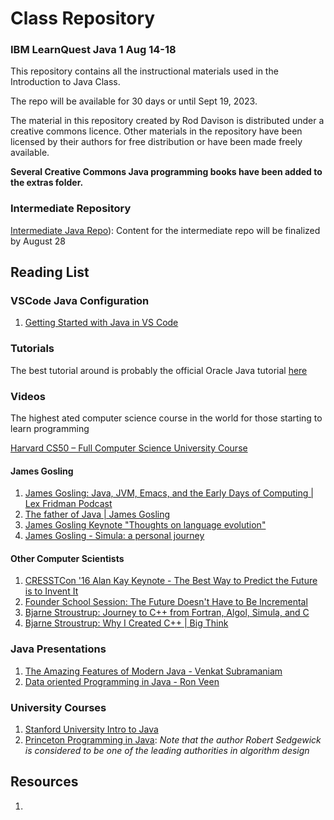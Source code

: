 # Class Repository
### IBM LearnQuest Java 1 Aug 14-18

This repository contains all the instructional materials used in the Introduction to Java Class.

The repo will be available for 30 days or until Sept 19, 2023.

The material in this repository created by Rod Davison is distributed under a creative commons licence. Other materials in the repository have been licensed by their authors for free distribution or have been made freely available.

**Several Creative Commons Java programming books have been added to the extras folder.**

### Intermediate Repository
[Intermediate Java Repo](https://github.com/ExgnosisClasses/IBM-Java-2-Aug21-23)): Content for the intermediate repo will be finalized by August 28

## Reading List

### VSCode Java Configuration

1. [Getting Started with Java in VS Code](https://code.visualstudio.com/docs/java/java-tutorial)

### Tutorials

The best tutorial around is probably the official Oracle Java tutorial [here](https://docs.oracle.com/javase/tutorial/)

### Videos

The highest ated computer science course in the world for those starting to learn programming

[Harvard CS50 – Full Computer Science University Course](https://www.youtube.com/watch?v=8mAITcNt710)

#### James Gosling

1. [James Gosling: Java, JVM, Emacs, and the Early Days of Computing | Lex Fridman Podcast](https://www.youtube.com/watch?v=IT__Nrr3PNI&t=17s)
2. [The father of Java | James Gosling](https://www.youtube.com/watch?v=m6R1TsilBoo&t=17s)
3. [James Gosling Keynote "Thoughts on language evolution"](https://www.youtube.com/watch?v=Ynu9QEJSGX8)
4. [James Gosling - Simula: a personal journey](https://www.youtube.com/watch?v=ccRtIdlTqlU)

#### Other Computer Scientists

1. [CRESSTCon '16 Alan Kay Keynote - The Best Way to Predict the Future is to Invent It](https://www.youtube.com/watch?v=yVw42wWZWrg)
2. [Founder School Session: The Future Doesn't Have to Be Incremental](https://www.youtube.com/watch?v=gTAghAJcO1o)
3. [Bjarne Stroustrup: Journey to C++ from Fortran, Algol, Simula, and C](https://www.youtube.com/watch?v=K3W56e9j4UY)
4. [Bjarne Stroustrup: Why I Created C++ | Big Think](https://www.youtube.com/watch?v=JBjjnqG0BP8)

### Java Presentations

1. [The Amazing Features of Modern Java - Venkat Subramaniam](https://www.youtube.com/watch?v=nlZe-y2XvQY)
2. [Data oriented Programming in Java - Ron Veen](https://www.youtube.com/watch?v=rKekrSfW-xI)

### University Courses
1. [Stanford University Intro to Java](https://www.youtube.com/watch?v=rKekrSfW-xI)
2. [Princeton Programming in Java](https://introcs.cs.princeton.edu/java/home/): _Note that the author Robert Sedgewick is considered to be one of the leading authorities in algorithm design_

## Resources

1. 
